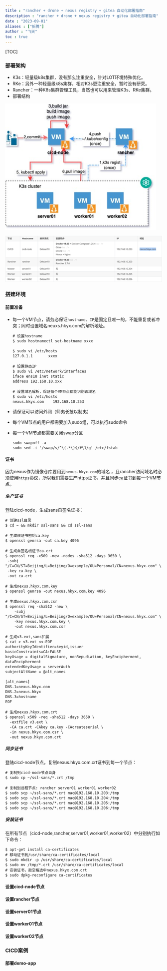 ```yaml
---
title : "rancher + drone + nexus registry + gitea 自动化部署指南"
description : "rancher + drone + nexus registry + gitea 自动化部署指南"
date : "2023-09-01"
aliases : ["折腾"]
author : "飞天"
toc : true
---
```


[TOC]

### 部署架构

- K3s：轻量级k8s集群，没有那么注重安全，针对LOT环境特殊优化。
- RKe：另外一种轻量级k8s集群，相对K3s更注重安全，暂时没有研究。
- Rancher：一种K8s集群管理工具，当然也可以用来管理K3s、RKe集群。
- 部署结构

<img src="cicd.jpg" alt="img" style="zoom:120%;" />



![nodes](./5321696063021_.pic.jpg)

### 搭建环境

#### 前置准备

- 每一个VM节点，请务必保证`hostname`、`IP`是固定且唯一的，不能重复或者冲突；同时设置域名neuxs.hkyx.com的解析地址。

  ```shell
  # 设置hostname
  $ sudo hostnamectl set-hostname xxxx
  
  $ sudo vi /etc/hosts
  127.0.1.1       xxxx
  
  # 设置静态IP
  $ sudo vi /etc/network/interfaces
  iface ens18 inet static
  address 192.168.10.xxx
  
  # 设置域名解析，保证每个VM节点都能识别该域名
  $ sudo vi /etc/hosts
  nexus.hkyx.com	192.168.10.253
  ```

  

- 请保证可以访问外网（师夷长技以制夷）

- 每个VM节点的用户都需要加入sudo组，可以执行sudo命令

- 每一个VM节点都需要关闭swap分区

  ```shell
  sudo swapoff -a
  sudo sed -i '/swap/s/^\(.*\)$/#\1/g' /etc/fstab
  ```

#### 证书

因为nexus作为镜像仓库要用到`nexus.hkyx.com`的域名 ，且rancher访问域名时必须使用`https`协议，所以我们需要生产https证书，并且同步ca证书到每一个VM节点。

##### 生产证书

登陆cicd-node，生成sans自签名证书：

```shell
# 创建ssl目录
$ cd ~ && mkdir ssl-sans && cd ssl-sans

# 生成根证书密钥ca.key
$ openssl genrsa -out ca.key 4096

# 生成自签名根证书ca.crt
$ openssl req -x509 -new -nodes -sha512 -days 3650 \
 -subj "/C=CN/ST=Beijing/L=Beijing/O=example/OU=Personal/CN=nexus.hkyx.com" \
 -key ca.key \
 -out ca.crt
 
# 生成nexus.hkyx.com.key
$ openssl genrsa -out nexus.hkyx.com.key 4096
 
# 生成nexus.hkyx.com.csr
$ openssl req -sha512 -new \
    -subj "/C=CN/ST=Beijing/L=Beijing/O=example/OU=Personal/CN=nexus.hkyx.com" \
    -key nexus.hkyx.com.key \
    -out nexus.hkyx.com.csr

# 生成v3.ext,sans扩展
$ cat > v3.ext <<-EOF
authorityKeyIdentifier=keyid,issuer
basicConstraints=CA:FALSE
keyUsage = digitalSignature, nonRepudiation, keyEncipherment, dataEncipherment
extendedKeyUsage = serverAuth
subjectAltName = @alt_names

[alt_names]
DNS.1=nexus.hkyx.com
DNS.2=nexus.hkyx
DNS.3=hostname
EOF

# 生成nexus.hkyx.com.crt
$ openssl x509 -req -sha512 -days 3650 \
  -extfile v3.ext \
  -CA ca.crt -CAkey ca.key -CAcreateserial \
  -in nexus.hkyx.com.csr \
  -out nexus.hkyx.com.crt
```

##### 同步证书

登陆cicd-node节点，复制nexus.hkyx.com.crt证书到每一个节点：

```shell
# 复制到cicd-node节点自身
$ sudo cp ~/ssl-sans/*.crt /tmp

# 复制到远程节点: rancher server01 worker01 worker02
$ sudo scp ~/ssl-sans/*.crt mac@192.168.10.203:/tmp
$ sudo scp ~/ssl-sans/*.crt mac@192.168.10.204:/tmp
$ sudo scp ~/ssl-sans/*.crt mac@192.168.10.205:/tmp
$ sudo scp ~/ssl-sans/*.crt mac@192.168.10.206:/tmp
```

##### 安装证书

在所有节点（cicd-node,rancher,server01,worker01,worker02）中分别执行如下命令：

```shell
$ apt-get install ca-certificates
# 移动证书到/usr/share/ca-certificates/local
$ sudo mkdir -p /usr/share/ca-certificates/local 
$ sudo mv /tmp/*.crt /usr/share/ca-certificates/local
# 安装证书，敲空格选中nexus.hkyx.com.crt
$ sudo dpkg-reconfigure ca-certificates
```

#### 设置cicd-node节点

#### 设置rancher节点

#### 设置server01节点

#### 设置worker01节点

#### 设置worker02节点



### CICD案例

#### 部署demo-app
